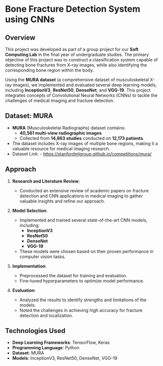 # Bone Fracture Detection System using CNNs

## Overview
This project was developed as part of a group project for our **Soft Computing Lab** in the final year of undergraduate studies. The primary objective of this project was to construct a classification system capable of detecting bone fractures from X-ray images, while also identifying the corresponding bone region within the body. 

Using the **MURA dataset** (a comprehensive dataset of musculoskeletal X-ray images), we implemented and evaluated several deep learning models, including **InceptionV3**, **ResNet50**, **DenseNet**, and **VGG-19**. This project integrates concepts of Convolutional Neural Networks (CNNs) to tackle the challenges of medical imaging and fracture detection.

## Dataset: MURA
- **MURA** (Musculoskeletal Radiographs) dataset contains:
  - **40,561 multi-view radiographic images**
  - Collected from **14,863 studies** conducted on **12,173 patients**.
- The dataset includes X-ray images of multiple bone regions, making it a valuable resource for medical imaging research.
- Dataset Link: - https://stanfordmlgroup.github.io/competitions/mura/

## Approach
1. **Research and Literature Review**: 
   - Conducted an extensive review of academic papers on fracture detection and CNN applications in medical imaging to gather valuable insights and refine our approach.
   
2. **Model Selection**: 
   - Implemented and trained several state-of-the-art CNN models, including:
     - **InceptionV3**
     - **ResNet50**
     - **DenseNet**
     - **VGG-19**
   - These models were chosen based on their proven performance in computer vision tasks.

3. **Implementation**:
   - Preprocessed the dataset for training and evaluation.
   - Fine-tuned hyperparameters to optimize model performance.

4. **Evaluation**:
   - Analyzed the results to identify strengths and limitations of the models.
   - Noted the challenges in achieving high accuracy for fracture detection and localization.
## Technologies Used
- **Deep Learning Frameworks**: TensorFlow, Keras
- **Programming Language**: Python
- **Dataset**: MURA
- **Models**: InceptionV3, ResNet50, DenseNet, VGG-19
